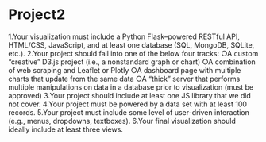 # Project2
1.Your visualization must include a Python Flask–powered RESTful API, HTML/CSS, JavaScript, and at least one database (SQL, MongoDB, SQLite, etc.). 
2.Your project should fall into one of the below four tracks:
○A custom “creative” D3.js project (i.e., a nonstandard graph or chart)
○A combination of web scraping and Leaflet or Plotly
○A dashboard page with multiple charts that update from the same data
○A “thick” server that performs multiple manipulations on data in a database prior to visualization (must be approved)
3.Your project should include at least one JS library that we did not cover.
4.Your project must be powered by a data set with at least 100 records.
5.Your project must include some level of user-driven interaction (e.g., menus, dropdowns, textboxes).
6.Your final visualization should ideally include at least three views. 
